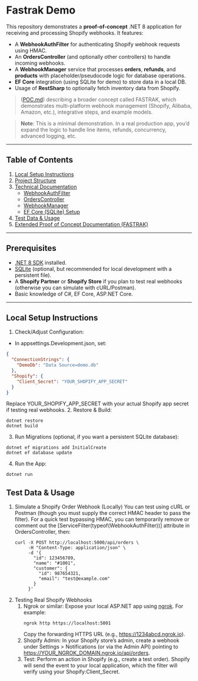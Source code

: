 # Fastrak Demo

This repository demonstrates a **proof-of-concept** .NET 8 application for receiving and processing Shopify webhooks. It features:

- A **WebhookAuthFilter** for authenticating Shopify webhook requests using HMAC.
- An **OrdersController** (and optionally other controllers) to handle incoming webhooks.
- A **WebhookManager** service that processes **orders**, **refunds**, and **products** with placeholder/pseudocode logic for database operations.
- **EF Core** integration (using SQLite for demo) to store data in a local DB.
- Usage of **RestSharp** to optionally fetch inventory data from Shopify.

> ([POC.md](./POC.md)) describing a broader concept called FASTRAK, which demonstrates multi-platform webhook management (Shopify, Alibaba, Amazon, etc.), integrative steps, and example models.

> **Note**: This is a minimal demonstration. In a real production app, you’d expand the logic to handle line items, refunds, concurrency, advanced logging, etc.

---

## Table of Contents
1. [Local Setup Instructions](#local-setup-instructions)
2. [Project Structure](#project-structure)
3. [Technical Documentation](#technical-documentation)
    - [WebhookAuthFilter](#webhookauthfilter)
    - [OrdersController](#orderscontroller)
    - [WebhookManager](#webhookmanager)
    - [EF Core (SQLite) Setup](#ef-core-sqlite-setup)
4. [Test Data & Usage](#test-data--usage)
5. [Extended Proof of Concept Documentation (FASTRAK)](#extended-proof-of-concept-documentation-fastrak)

---

## Prerequisites

- [.NET 8 SDK](https://dotnet.microsoft.com/en-us/download/dotnet/8.0) installed.
- [SQLite](https://www.sqlite.org/index.html) (optional, but recommended for local development with a persistent file).
- A **Shopify Partner** or **Shopify Store** if you plan to test real webhooks (otherwise you can simulate with cURL/Postman).
- Basic knowledge of C#, EF Core, ASP.NET Core.

---

## Local Setup Instructions

1. Check/Adjust Configuration:
- In appsettings.Development.json, set:
```json
{
  "ConnectionStrings": {
    "DemoDb": "Data Source=demo.db"
  },
  "Shopify": {
    "Client_Secret": "YOUR_SHOPIFY_APP_SECRET"
  }
}
```
Replace YOUR_SHOPIFY_APP_SECRET with your actual Shopify app secret if testing real webhooks.
2. Restore & Build:
```shell
dotnet restore
dotnet build
```
3. Run Migrations (optional, if you want a persistent SQLite database):
```shell
dotnet ef migrations add InitialCreate
dotnet ef database update
```
4. Run the App:
```shell
dotnet run
```

## Test Data & Usage
1. Simulate a Shopify Order Webhook (Locally)
   You can test using cURL or Postman (though you must supply the correct HMAC header to pass the filter). For a quick test bypassing HMAC, you can temporarily remove or comment out the [ServiceFilter(typeof(WebhookAuthFilter))] attribute in OrdersController, then:
    ```shell
    curl -X POST http://localhost:5000/api/orders \
         -H "Content-Type: application/json" \
         -d '{
           "id": 123456789,
           "name": "#1001",
           "customer": {
             "id": 987654321,
             "email": "test@example.com"
           }
         }'
    ```
2. Testing Real Shopify Webhooks
   1. Ngrok or similar:
      Expose your local ASP.NET app using [ngrok](https://ngrok.com/). For example:
      ```shell
      ngrok http https://localhost:5001
      ```
      Copy the forwarding HTTPS URL (e.g., https://1234abcd.ngrok.io).
   2.	Shopify Admin:
         In your Shopify store’s admin, create a webhook under Settings > Notifications (or via the Admin API) pointing to https://YOUR_NGROK_DOMAIN.ngrok.io/api/orders.
   3.	Test:
         Perform an action in Shopify (e.g., create a test order).
         Shopify will send the event to your local application, which the filter will verify using your Shopify:Client_Secret.
